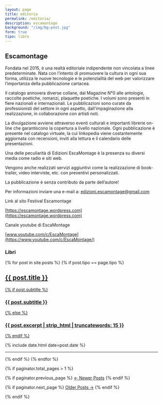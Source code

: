 ```yaml
---
layout: page
title: editoria
permalink: /editoria/
description: escamontage
background: "/img/bg-post.jpg"
form: true
tipo: libro
---
```

## Escamontage
Fondata nel 2015, è una realtà editoriale indipendente non vincolata a linee predeterminate. Nata con l’intento di promuovere la cultura in ogni sua forma, utilizza le nuove tecnologie e le potenzialità del web per valorizzare l’importanza della pubblicazione cartacea.

Il catalogo annovera diverse collane, dal Magazine N°0 alle antologie, raccolte poetiche, romanzi, plaquette poetiche. I volumi sono presenti in fiere nazionali e internazionali. Le pubblicazioni sono curate da professionisti del settore in ogni aspetto, dall’impaginazione alla realizzazione, in collaborazione con artisti noti.

La divulgazione avviene attraverso eventi culturali e importanti librerie on-line che garantiscono la copertura a livello nazionale. Ogni pubblicazione è presente nel catalogo virtuale, la cui linkopedia viene costantemente aggiornata con recensioni, inviti alla lettura e il calendario delle presentazioni.

Una delle peculiarità di Edizioni EscaMontage è la presenza su diversi media come radio e siti web.

Vengono anche realizzati servizi aggiuntivi come la realizzazione di book-trailer, video interviste, etc. con preventivi personalizzati.

La pubblicazione è senza contributo da parte dell’autore!

Per informazioni inviare una e-mail a: [edizioni.escamontage@gmail.com](mailto:edizioni.escamontage@gmail.com)


Link al sito Festival Escamontage

[https://escamontage.wordpress.com](https://escamontage.wordpress.com)


Canale youtube di EscaMontage

[www.youtube.com/c/EscaMontage](https://www.youtube.com/c/EscaMontage/)



### Libri

{% for post in site.posts  %}
  {% if post.tipo == page.tipo %}
<article class="post-preview">
  <a href="{{ post.url | prepend: site.baseurl | replace: '//', '/' }}">
    <h2 class="post-title">{{ post.title }}</h2>
    {% if post.subtitle %}
    <h3 class="post-subtitle">{{ post.subtitle }}</h3>
    {% else %}
    <h3 class="post-subtitle">{{ post.excerpt | strip_html | truncatewords: 15 }}</h3>
    {% endif %}
  </a>
  <p class="post-meta">
   {% include date.html  date=post.date %} 
  </p>
</article>

<hr>
    {% endif %}
{% endfor %}

<!-- Pager -->
{% if paginator.total_pages > 1 %}

<div class="clearfix">

  {% if paginator.previous_page %}
  <a class="btn btn-primary float-left" href="{{ paginator.previous_page_path | prepend: site.baseurl | replace: '//', '/' }}">&larr;
    Newer<span class="d-none d-md-inline"> Posts</span></a>
  {% endif %}

  {% if paginator.next_page %}
  <a class="btn btn-primary float-right" href="{{ paginator.next_page_path | prepend: site.baseurl | replace: '//', '/' }}">Older<span class="d-none d-md-inline"> Posts</span> &rarr;</a>
  {% endif %}

</div>

{% endif %}
